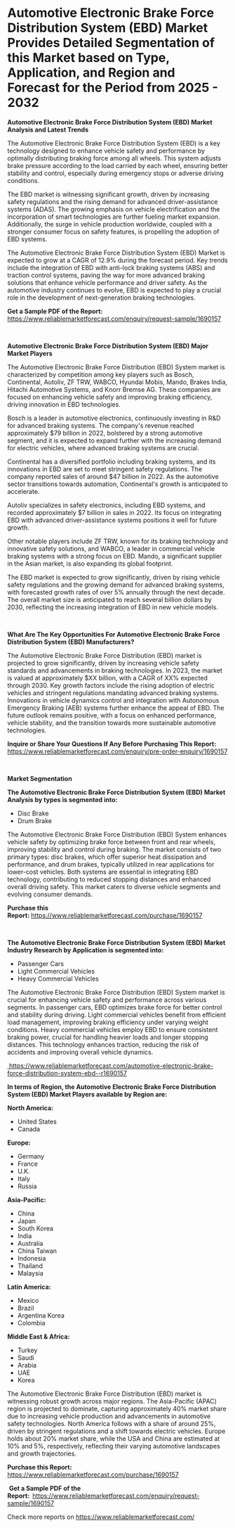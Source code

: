 <p><h1>Automotive Electronic Brake Force Distribution System (EBD) Market Provides Detailed Segmentation of this Market based on Type, Application, and Region and Forecast for the Period from 2025 - 2032</h1></p><p><strong>Automotive Electronic Brake Force Distribution System (EBD) Market Analysis and Latest Trends</strong></p>
<p><p>The Automotive Electronic Brake Force Distribution System (EBD) is a key technology designed to enhance vehicle safety and performance by optimally distributing braking force among all wheels. This system adjusts brake pressure according to the load carried by each wheel, ensuring better stability and control, especially during emergency stops or adverse driving conditions.</p><p>The EBD market is witnessing significant growth, driven by increasing safety regulations and the rising demand for advanced driver-assistance systems (ADAS). The growing emphasis on vehicle electrification and the incorporation of smart technologies are further fueling market expansion. Additionally, the surge in vehicle production worldwide, coupled with a stronger consumer focus on safety features, is propelling the adoption of EBD systems.</p><p>The Automotive Electronic Brake Force Distribution System (EBD) Market is expected to grow at a CAGR of 12.9% during the forecast period. Key trends include the integration of EBD with anti-lock braking systems (ABS) and traction control systems, paving the way for more advanced braking solutions that enhance vehicle performance and driver safety. As the automotive industry continues to evolve, EBD is expected to play a crucial role in the development of next-generation braking technologies.</p></p>
<p><strong>Get a Sample PDF of the Report:&nbsp;</strong> <a href="https://www.reliablemarketforecast.com/enquiry/request-sample/1690157?utm_campaign=1108&utm_medium=2&utm_source=Github&utm_content=ia&utm_term=07012025&utm_id=automotive-electronic-brake-force-distribution-system-ebd">https://www.reliablemarketforecast.com/enquiry/request-sample/1690157</a></p>
<p>&nbsp;</p>
<p><strong>Automotive Electronic Brake Force Distribution System (EBD) Major Market Players</strong></p>
<p><p>The Automotive Electronic Brake Force Distribution (EBD) System market is characterized by competition among key players such as Bosch, Continental, Autoliv, ZF TRW, WABCO, Hyundai Mobis, Mando, Brakes India, Hitachi Automotive Systems, and Knorr Bremse AG. These companies are focused on enhancing vehicle safety and improving braking efficiency, driving innovation in EBD technologies.</p><p>Bosch is a leader in automotive electronics, continuously investing in R&D for advanced braking systems. The company's revenue reached approximately $79 billion in 2022, bolstered by a strong automotive segment, and it is expected to expand further with the increasing demand for electric vehicles, where advanced braking systems are crucial.</p><p>Continental has a diversified portfolio including braking systems, and its innovations in EBD are set to meet stringent safety regulations. The company reported sales of around $47 billion in 2022. As the automotive sector transitions towards automation, Continental's growth is anticipated to accelerate.</p><p>Autoliv specializes in safety electronics, including EBD systems, and recorded approximately $7 billion in sales in 2022. Its focus on integrating EBD with advanced driver-assistance systems positions it well for future growth.</p><p>Other notable players include ZF TRW, known for its braking technology and innovative safety solutions, and WABCO, a leader in commercial vehicle braking systems with a strong focus on EBD. Mando, a significant supplier in the Asian market, is also expanding its global footprint.</p><p>The EBD market is expected to grow significantly, driven by rising vehicle safety regulations and the growing demand for advanced braking systems, with forecasted growth rates of over 5% annually through the next decade. The overall market size is anticipated to reach several billion dollars by 2030, reflecting the increasing integration of EBD in new vehicle models.</p></p>
<p>&nbsp;</p>
<p><strong>What Are The Key Opportunities For Automotive Electronic Brake Force Distribution System (EBD) Manufacturers?</strong></p>
<p><p>The Automotive Electronic Brake Force Distribution (EBD) market is projected to grow significantly, driven by increasing vehicle safety standards and advancements in braking technologies. In 2023, the market is valued at approximately $XX billion, with a CAGR of XX% expected through 2030. Key growth factors include the rising adoption of electric vehicles and stringent regulations mandating advanced braking systems. Innovations in vehicle dynamics control and integration with Autonomous Emergency Braking (AEB) systems further enhance the appeal of EBD. The future outlook remains positive, with a focus on enhanced performance, vehicle stability, and the transition towards more sustainable automotive technologies.</p></p>
<p><strong>Inquire or Share Your Questions If Any Before Purchasing This Report:</strong> <a href="https://www.reliablemarketforecast.com/enquiry/pre-order-enquiry/1690157?utm_campaign=1108&utm_medium=2&utm_source=Github&utm_content=ia&utm_term=07012025&utm_id=automotive-electronic-brake-force-distribution-system-ebd">https://www.reliablemarketforecast.com/enquiry/pre-order-enquiry/1690157</a></p>
<p>&nbsp;</p>
<p><strong>Market Segmentation</strong></p>
<p><strong>The Automotive Electronic Brake Force Distribution System (EBD) Market Analysis by types is segmented into:</strong></p>
<p><ul><li>Disc Brake</li><li>Drum Brake</li></ul></p>
<p><p>The Automotive Electronic Brake Force Distribution (EBD) System enhances vehicle safety by optimizing brake force between front and rear wheels, improving stability and control during braking. The market consists of two primary types: disc brakes, which offer superior heat dissipation and performance, and drum brakes, typically utilized in rear applications for lower-cost vehicles. Both systems are essential in integrating EBD technology, contributing to reduced stopping distances and enhanced overall driving safety. This market caters to diverse vehicle segments and evolving consumer demands.</p></p>
<p><strong>Purchase this Report:&nbsp;</strong><a href="https://www.reliablemarketforecast.com/purchase/1690157?utm_campaign=1108&utm_medium=2&utm_source=Github&utm_content=ia&utm_term=07012025&utm_id=automotive-electronic-brake-force-distribution-system-ebd">https://www.reliablemarketforecast.com/purchase/1690157</a></p>
<p>&nbsp;</p>
<p><strong>The Automotive Electronic Brake Force Distribution System (EBD) Market Industry Research by Application is segmented into:</strong></p>
<p><ul><li>Passenger Cars</li><li>Light Commercial Vehicles</li><li>Heavy Commercial Vehicles</li></ul></p>
<p><p>The Automotive Electronic Brake Force Distribution (EBD) System market is crucial for enhancing vehicle safety and performance across various segments. In passenger cars, EBD optimizes brake force for better control and stability during driving. Light commercial vehicles benefit from efficient load management, improving braking efficiency under varying weight conditions. Heavy commercial vehicles employ EBD to ensure consistent braking power, crucial for handling heavier loads and longer stopping distances. This technology enhances traction, reducing the risk of accidents and improving overall vehicle dynamics.</p></p>
<p><a href="https://www.reliablemarketforecast.com/automotive-electronic-brake-force-distribution-system-ebd--r1690157?utm_campaign=1108&utm_medium=2&utm_source=Github&utm_content=ia&utm_term=07012025&utm_id=automotive-electronic-brake-force-distribution-system-ebd">&nbsp;https://www.reliablemarketforecast.com/automotive-electronic-brake-force-distribution-system-ebd--r1690157</a></p>
<p><strong>In terms of Region, the Automotive Electronic Brake Force Distribution System (EBD) Market Players available by Region are:</strong></p>
<p>
    <p> <strong> North America: </strong>
        <ul>
            <li>United States</li>
            <li>Canada</li>
        </ul>
        </p> 
    <p> <strong> Europe: </strong>
        <ul>
            <li>Germany</li>
            <li>France</li>
            <li>U.K.</li>
            <li>Italy</li>
            <li>Russia</li>
        </ul>
        </p> 
    <p> <strong> Asia-Pacific: </strong>
        <ul>
            <li>China</li>
            <li>Japan</li>
            <li>South Korea</li>
            <li>India</li>
            <li>Australia</li>
            <li>China Taiwan</li>
            <li>Indonesia</li>
            <li>Thailand</li>
            <li>Malaysia</li>
        </ul>
        </p> 
    <p> <strong> Latin America: </strong>
        <ul>
            <li>Mexico</li>
            <li>Brazil</li>
            <li>Argentina Korea</li>
            <li>Colombia</li>
        </ul>
        </p> 
    <p> <strong> Middle East & Africa: </strong>
        <ul>
            <li>Turkey</li>
            <li>Saudi</li>
            <li>Arabia</li>
            <li>UAE</li>
            <li>Korea</li>
        </ul>
    </p>
    </p>
<p><p>The Automotive Electronic Brake Force Distribution (EBD) market is witnessing robust growth across major regions. The Asia-Pacific (APAC) region is projected to dominate, capturing approximately 40% market share due to increasing vehicle production and advancements in automotive safety technologies. North America follows with a share of around 25%, driven by stringent regulations and a shift towards electric vehicles. Europe holds about 20% market share, while the USA and China are estimated at 10% and 5%, respectively, reflecting their varying automotive landscapes and growth trajectories.</p></p>
<p><strong>Purchase this Report: </strong><a href="https://www.reliablemarketforecast.com/purchase/1690157?utm_campaign=1108&utm_medium=2&utm_source=Github&utm_content=ia&utm_term=07012025&utm_id=automotive-electronic-brake-force-distribution-system-ebd">https://www.reliablemarketforecast.com/purchase/1690157</a></p>
<p>&nbsp;<strong>Get a Sample PDF of the Report:&nbsp;&nbsp;</strong><a href="https://www.reliablemarketforecast.com/enquiry/request-sample/1690157?utm_campaign=1108&utm_medium=2&utm_source=Github&utm_content=ia&utm_term=07012025&utm_id=automotive-electronic-brake-force-distribution-system-ebd">https://www.reliablemarketforecast.com/enquiry/request-sample/1690157</a></p>
<p><strong></strong></p>
<p>Check more reports on <a href="https://www.reliablemarketforecast.com/?utm_campaign=1108&utm_medium=2&utm_source=Github&utm_content=ia&utm_term=07012025&utm_id=automotive-electronic-brake-force-distribution-system-ebd">https://www.reliablemarketforecast.com/</a></p>